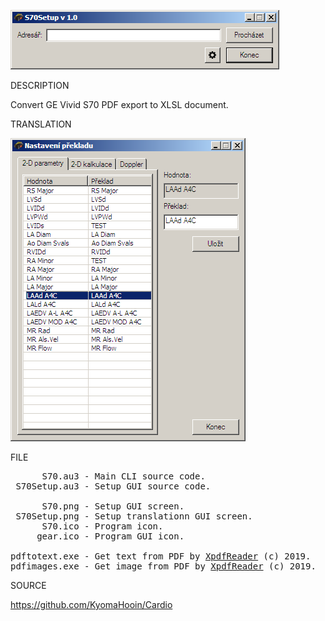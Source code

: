 
![S70](https://github.com/KyomaHooin/Cardio/raw/master/S70/S70.png "screenshot")

DESCRIPTION

Convert GE Vivid S70 PDF export to XLSL document.

TRANSLATION

![S70](https://github.com/KyomaHooin/Cardio/raw/master/S70/S70Setup.png "screenshot")

FILE
<pre>
      S70.au3 - Main CLI source code.
 S70Setup.au3 - Setup GUI source code.

      S70.png - Setup GUI screen.
 S70Setup.png - Setup translationn GUI screen.
      S70.ico - Program icon.
     gear.ico - Program GUI icon.

pdftotext.exe - Get text from PDF by <a href="https://www.xpdfreader.com">XpdfReader</a> (c) 2019.
pdfimages.exe - Get image from PDF by <a href="https://www.xpdfreader.com">XpdfReader</a> (c) 2019.
</pre>
SOURCE

https://github.com/KyomaHooin/Cardio

